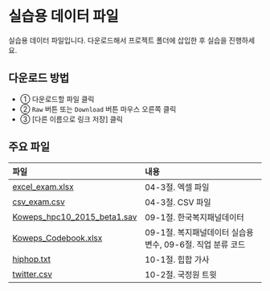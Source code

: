 # 실습용 데이터 파일
실습용 데이터 파일입니다. 다운로드해서 프로젝트 폴더에 삽입한 후 실습을 진행하세요.

## 다운로드 방법
- ① 다운로드할 파일 클릭
- ② `Raw` 버튼 또는 `Download` 버튼 마우스 오른쪽 클릭
- ③ [다른 이름으로 링크 저장] 클릭

## 주요 파일
파일           | 내용
:------------- |:-------------
[excel_exam.xlsx](https://github.com/youngwoos/Doit_R/blob/master/Data/excel_exam.xlsx) | 04-3절. 엑셀 파일
[csv_exam.csv](https://github.com/youngwoos/Doit_R/blob/master/Data/csv_exam.csv) | 04-3절. CSV 파일
[Koweps_hpc10_2015_beta1.sav](http://bit.ly/Koweps_hpc10_2015_ver2) | 09-1절. 한국복지패널데이터
[Koweps_Codebook.xlsx](https://github.com/youngwoos/Doit_R/blob/master/Data/Koweps_Codebook.xlsx) | 09-1절. 복지패널데이터 실습용 변수, 09-6절. 직업 분류 코드
[hiphop.txt](https://github.com/youngwoos/Doit_R/blob/master/Data/hiphop.txt) | 10-1절. 힙합 가사
[twitter.csv](https://github.com/youngwoos/Doit_R/blob/master/Data/twitter.csv) | 10-2절. 국정원 트윗
